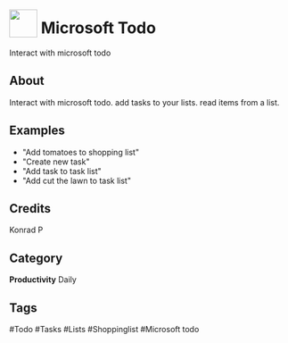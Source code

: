 # <img src="https://raw.githack.com/FortAwesome/Font-Awesome/master/svgs/solid/tasks.svg" card_color="#22A7F0" width="50" height="50" style="vertical-align:bottom"/> Microsoft Todo
Interact with microsoft todo

## About
Interact with microsoft todo. add tasks to your lists. read items from a list.

## Examples
* "Add tomatoes to shopping list"
* "Create new task"
* "Add task to task list"
* "Add cut the lawn to task list"

## Credits
Konrad P

## Category
**Productivity**
Daily

## Tags
#Todo
#Tasks
#Lists
#Shoppinglist
#Microsoft todo

